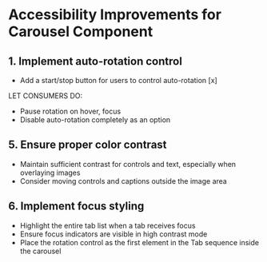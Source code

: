 # Accessibility Improvements for Carousel Component

## 1. Implement auto-rotation control

- Add a start/stop button for users to control auto-rotation [x]

LET CONSUMERS DO:

- Pause rotation on hover, focus
- Disable auto-rotation completely as an option

## 5. Ensure proper color contrast

- Maintain sufficient contrast for controls and text, especially when overlaying images
- Consider moving controls and captions outside the image area

## 6. Implement focus styling

- Highlight the entire tab list when a tab receives focus
- Ensure focus indicators are visible in high contrast mode
- Place the rotation control as the first element in the Tab sequence inside the carousel
